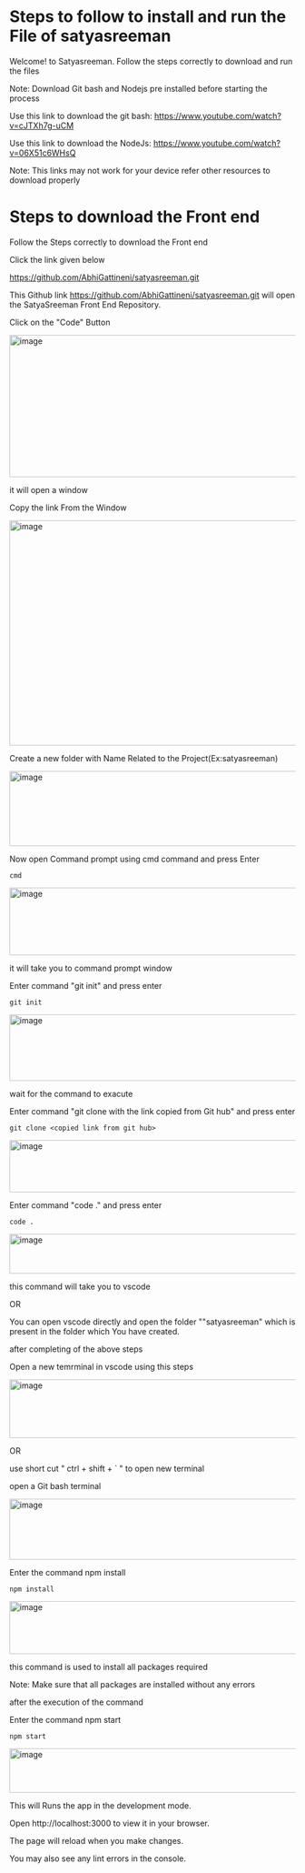 # **Steps to follow to install and run the File of satyasreeman**

Welcome! to Satyasreeman. Follow the steps correctly to download and run the files

Note: Download Git bash and Nodejs pre installed before starting the process

Use this link to download the git bash: https://www.youtube.com/watch?v=cJTXh7g-uCM

Use this link to download the NodeJs: https://www.youtube.com/watch?v=06X51c6WHsQ

Note: This links may not work for your device refer other resources to download properly

# **Steps to download the Front end**

Follow the Steps correctly to download the Front end

Click the link given below

https://github.com/AbhiGattineni/satyasreeman.git

This Github link https://github.com/AbhiGattineni/satyasreeman.git will open the SatyaSreeman Front End Repository.

Click on the "Code" Button

<img width="612" height="250" alt="image" src="https://github.com/user-attachments/assets/027c86d5-7b33-459b-9afe-f92a9c0a24b7" />


it will open a window

Copy the link From the Window

<img width="648" height="396" alt="image" src="https://github.com/user-attachments/assets/d000f06d-545a-4866-aeeb-4470c6667fab" />

Create a new folder with Name Related to the Project(Ex:satyasreeman)


<img width="775" height="132" alt="image" src="https://github.com/user-attachments/assets/564a4e94-4124-456e-968b-b6f3c74cfe97" />

Now open Command prompt using cmd command and press Enter

`cmd`

<img width="744" height="119" alt="image" src="https://github.com/user-attachments/assets/62d17e7b-8dde-44a6-8f75-38547babbdf7" />

it will take you to command prompt window

Enter command "git init" and press enter

`git init`

<img width="669" height="117" alt="image" src="https://github.com/user-attachments/assets/5f818028-dc61-4358-bca4-15c67d695dd3" />


wait for the command to exacute

Enter command "git clone with the link copied from Git hub" and press enter

`git clone <copied link from git hub>`

<img width="978" height="92" alt="image" src="https://github.com/user-attachments/assets/7a1f90d6-1adf-4667-ac97-2d8ad72c4ee9" />


Enter command "code ." and press enter

`code .`

<img width="753" height="70" alt="image" src="https://github.com/user-attachments/assets/edb809e9-b581-45b2-8e0d-756de55c3f5b" />

this command will take you to vscode

OR

You can open vscode directly and open the folder ""satyasreeman" which is present in the folder which You have created.

after completing of the above steps

Open a new temrminal in vscode using this steps

<img width="782" height="103" alt="image" src="https://github.com/user-attachments/assets/43fea08a-4b97-4a07-8f19-50a2109976d9" />

OR

use short cut " ctrl + shift + ` " to open new terminal

open a Git bash terminal

<img width="697" height="107" alt="image" src="https://github.com/user-attachments/assets/9375cb07-a0e8-41ff-9a20-306e8ea9e0eb" />


Enter the command npm install

`npm install`

<img width="880" height="93" alt="image" src="https://github.com/user-attachments/assets/bab3f466-cf97-48cc-9fd7-e11fed725e6b" />

this command is used to install all packages required

Note: Make sure that all packages are installed without any errors

after the execution of the command

Enter the command npm start

`npm start`

<img width="797" height="78" alt="image" src="https://github.com/user-attachments/assets/f4c6069c-cd10-42ce-82a1-5bcb08920ecc" />

This will Runs the app in the development mode.

Open http://localhost:3000 to view it in your browser.

The page will reload when you make changes.

You may also see any lint errors in the console.



































